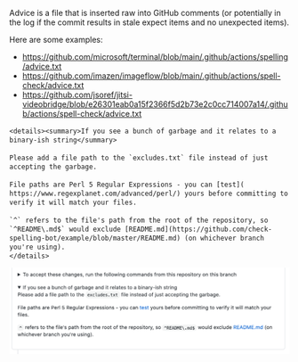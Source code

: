 Advice is a file that is inserted raw into GitHub comments (or potentially in the log if the commit results in stale expect items and no unexpected items).

Here are some examples:
* https://github.com/microsoft/terminal/blob/main/.github/actions/spelling/advice.txt
* https://github.com/imazen/imageflow/blob/main/.github/actions/spell-check/advice.txt
* https://github.com/jsoref/jitsi-videobridge/blob/e26301eab0a15f2366f5d2b73e2c0cc714007a14/.github/actions/spell-check/advice.txt

```
<details><summary>If you see a bunch of garbage and it relates to a binary-ish string</summary>

Please add a file path to the `excludes.txt` file instead of just accepting the garbage.

File paths are Perl 5 Regular Expressions - you can [test](
https://www.regexplanet.com/advanced/perl/) yours before committing to verify it will match your files.

`^` refers to the file's path from the root of the repository, so `^README\.md$` would exclude [README.md](https://github.com/check-spelling-bot/example/blob/master/README.md) (on whichever branch you're using).
</details>
```
![Advice about garbage](https://github.com/check-spelling/images/blob/main/sample-advice.png?raw=true)
